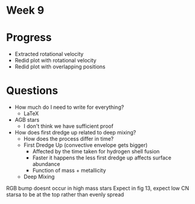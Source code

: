 # Week 9

# Progress
- Extracted rotational velocity
- Redid plot with rotational velocity
- Redid plot with overlapping positions

# Questions
- How much do I need to write for everything?
  - LaTeX
- AGB stars
  - I don't think we have sufficient proof
- How does first dredge up related to deep mixing?
  - How does the process differ in time?
  - First Dredge Up (convective envelope gets bigger)
    - Affected by the time taken for hydrogen shell fusion
    - Faster it happens the less first dredge up affects surface abundance
    - Function of mass + metallicity
  - Deep Mixing



RGB bump doesnt occur in high mass stars
Expect in fig 13, expect low CN starsa to be at the top rather than evenly spread
